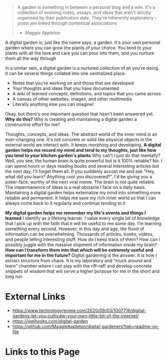 > A garden is something in between a personal blog and a wiki. It's a collection of evolving notes, essays, and ideas that aren't strictly organised by their publication date. They're inherently exploratory – posts are linked through contextual associations
> - *Maggie Appleton*

A digital garden is, just like the name says, a garden. It's your own personal garden where you can grow the plants of your choice. You tend to your plants with all the love and care you can pour into them, and you nurture them all the way through

In a similar vein, a digital garden is a nurtured collection of all you're doing. It can be several things collated into one centralized place
- Notes that you're working on and those that are developed
- Your thoughts and ideas that you have documented 
- A wiki of learned concepts, definitions, and topics that you came across
- A canvas of other websites, images, and other multimedia
- Literally anything else you can imagine!

Okay, but there's one important question that hasn't been answered yet. **Why do this?** Why is creating and maintaining a digital garden a constructive effort for me? 

Thoughts, concepts, and ideas. The abstract world of the inner mind is an ever-changing one. It's not concrete or solid like physical objects in the external world we interact with. It keeps morphing and developing.
**A digital garden helps me record my mind and tend to my thoughts, just like how you tend to your kitchen garden's plants**
Why can't I just do that mentally? Well, you see, the human brain is quite powerful but is it 100% reliable? No. I can spend hours or days reading books and several interesting articles but the next day, I'll forget them all. If you suddenly accost me and ask "Hey, what did you learn? Anything cool you discovered?", I'd be giving you a poker-face, worthy of the next viral meme. The brain is not quite reliable. The impermanence of ideas is a real obstacle I face on a daily basis. Maintaining a digital garden helps externalize my mind into something more reliable and permanent. It helps me save my rich inner world so that I can always come back to it regularly and continue tending to it

**My digital garden helps me remember my life's events and things I learned**
I identify as a lifelong learner. I value every single bit of knowledge that I pick up with the faith that it will be useful to me some day. I'm learning something every second. However, in this day and age, the flood of information can be overwhelming. Thousands of articles, books, videos, and people telling interesting stuff. How do I keep track of them? How can I possibly juggle with the massive shipment of information inside my brain? **How can I transform them into that which will be extremely useful and important for me in the future?**
Digital gardening is the answer. It is how I extract structure from chaos. It is my laboratory and "muck around and learn" chamber where I can play with the riff-raff and develop concrete snippets of wisdom that will serve a higher purpose for me in the short and long run

# External Links
- https://www.technologyreview.com/2020/09/03/1007716/digital-gardens-let-you-cultivate-your-own-little-bit-of-the-internet/
- https://joelhooks.com/digital-garden
- https://github.com/MaggieAppleton/digital-gardeners?tab=readme-ov-file
# Links to this Page


